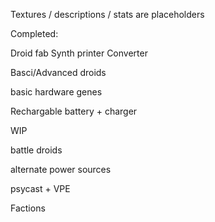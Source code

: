 Textures / descriptions / stats are placeholders

Completed:

Droid fab
Synth printer
Converter

Basci/Advanced droids

basic hardware genes

Rechargable battery + charger

WIP

battle droids

alternate power sources 

psycast + VPE

Factions
